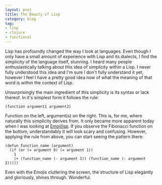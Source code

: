 ```yaml
---
layout: post
title: The Beauty of Lisp
category: blog
tag:
- lisp
- clojure
- functional
---
```

Lisp has profoundly changed the way I look at languages. Even though I only have a small amount of experience with Lisp and its dialects, I find the simplicity of the language itself, stunning. I heard many people enthusiastically talking about this idea of simplicity within a Lisp. I never fully understood this idea and I'm sure I don't fully understand it yet, however I feel I have a pretty good idea now of what the meaning of that word is within the context of Lisp.

Unsurprisingly the main ingredient of this simplicity is its syntax or lack thereof. In it's simplest form it follows the rule:

```
(function argument1 argument2)
```

Function on the left, argument(s) on the right. This is, for me, where naturally this simplicity derives from. It only became more apparent today when I was looking at [Emojilisp](http://emojilisp.com/). If you observe the Fibonacci function on the bottom, understandably it will look scary and confusing. However, applying the rule from above, you can start seeing the pattern there:

```
(defun function_name (argument)
  (if (or (= argument 0) (= argument 1))
    1
    (+ (function_name (- argument 1)) (function_name (- argument 2)))))
```

Even with the Emojis cluttering the screen, the structure of Lisp elegantly and gloriously, shines through. Wonderful.
